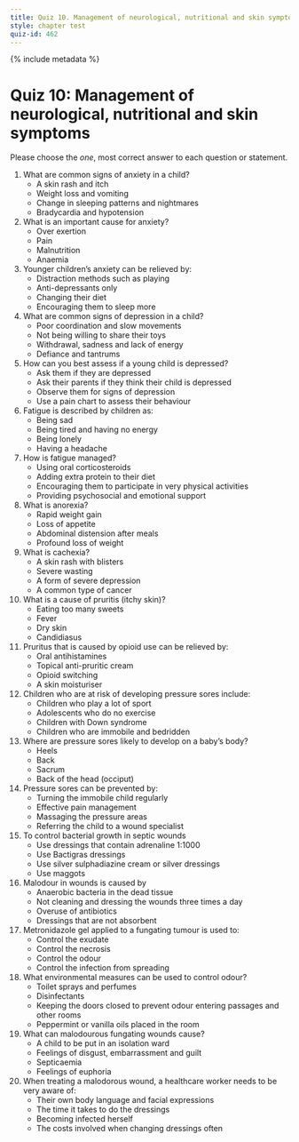 ```yaml
---
title: Quiz 10. Management of neurological, nutritional and skin symptoms
style: chapter test
quiz-id: 462
---
```


{% include metadata %} 

# Quiz 10: Management of neurological, nutritional and skin symptoms

Please choose the *one*, most correct answer to each question or statement.

1. What are common signs of anxiety in a child?
    -	A skin rash and itch
    -	Weight loss and vomiting
    +	Change in sleeping patterns and nightmares
    -	Bradycardia and hypotension
2. What is an important cause for anxiety?
    -	Over exertion
    +	Pain
    -	Malnutrition
    -	Anaemia
3. Younger children’s anxiety can be relieved by:
    +	Distraction methods such as playing
    -	Anti-depressants only
    -	Changing their diet
    -	Encouraging them to sleep more
4. What are common signs of depression in a child?
    -	Poor coordination and slow movements
    -	Not being willing to share their toys
    +	Withdrawal, sadness and lack of energy
    -	Defiance and tantrums
5. How can you best assess if a young child is depressed?
    -	Ask them if they are depressed
    -	Ask their parents if they think their child is depressed
    +	Observe them for signs of depression
    -	Use a pain chart to assess their behaviour
6. Fatigue is described by children as:
    -	Being sad
    +	Being tired and having no energy
    -	Being lonely
    -	Having a headache
7. How is fatigue managed?
    -	Using oral corticosteroids
    -	Adding extra protein to their diet
    -	Encouraging them to participate in very physical activities
    +	Providing psychosocial and emotional support
8. What is anorexia?
    -	Rapid weight gain
    +	Loss of appetite
    -	Abdominal distension after meals
    -	Profound loss of weight
9. What is cachexia?
    -	A skin rash with blisters
    +	Severe wasting
    -	A form of severe depression
    -	A common type of cancer
10. What is a cause of pruritis (itchy skin)?
    -	Eating too many sweets
    -	Fever
    +	Dry skin
    -	Candidiasus
11. Pruritus that is caused by opioid use can be relieved by:
    -	Oral antihistamines
    -	Topical anti-pruritic cream
    +	Opioid switching
    -	A skin moisturiser
12. Children who are at risk of developing pressure sores include:
    -	Children who play a lot of sport
    -	Adolescents who do no exercise 
    -	Children with Down syndrome
    +	Children who are immobile and bedridden
13. Where are pressure sores likely to develop on a baby’s body?
    -	Heels
    -	Back
    -	Sacrum
    +	Back of the head (occiput)
14.	Pressure sores can be prevented by:
    + Turning the immobile child regularly
    - Effective pain management
    - Massaging the pressure areas 
    - Referring the child to a wound specialist
15. To control bacterial growth in septic wounds
    -	Use dressings that contain adrenaline 1:1000
    -	Use Bactigras dressings
    +	Use silver sulphadiazine cream or silver dressings 
    -	Use maggots 
16. Malodour in wounds is caused by
    +	Anaerobic bacteria in the dead tissue 
    -	Not cleaning and dressing the wounds three times a day
    -	Overuse of antibiotics
    -	Dressings that are not absorbent
17. Metronidazole gel applied to a fungating tumour is used to:
    -	Control the exudate
    -	Control the necrosis
    +	Control the odour
    -	Control the infection from spreading
18. What environmental measures can be used to control odour?
    -	Toilet sprays and perfumes
    -	Disinfectants 
    -	Keeping the doors closed to prevent odour entering passages and other rooms
    +	Peppermint or vanilla oils placed in the room
19. What can malodourous fungating wounds cause?
    -	A child to be put in an isolation ward
    +	Feelings of disgust, embarrassment and guilt
    -	Septicaemia
    -	Feelings of euphoria
20. When treating a malodorous wound, a healthcare worker needs to be very aware of:
    +	Their own body language and facial expressions
    -	The time it takes to do the dressings
    -	Becoming infected herself
    -	The costs involved when changing dressings often
 
